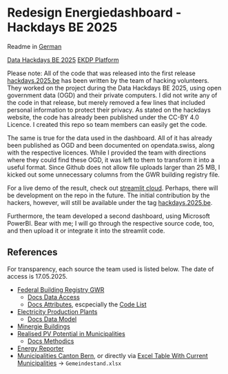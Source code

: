 # Redesign Energiedashboard - Hackdays BE 2025

Readme in [German](docs/README.de.md)

[Data Hackdays BE 2025](https://hack.data-hackdays-be.ch/project/54) [EKDP Platform](https://www.ekdp.apps.be.ch)

Please note: All of the code that was released into the first release [hackdays.2025.be](https://github.com/networkscientist/redesign-energy-dashboard/releases/tag/hackdays.2025.be) has been written by the team of hacking volunteers. They worked on the project during the Data Hackdays BE 2025, using open government data (OGD) and their private computers. I did not write any of the code in that release, but merely removed a few lines that included personal information to protect their privacy. As stated on the hackdays website, the code has already been published under the CC-BY 4.0 Licence. I created this repo so team members can easily get the code.

The same is true for the data used in the dashboard. All of it has already been published as OGD and been documented on opendata.swiss, along with the respective licences. While I provided the team with directions where they could find these OGD, it was left to them to transform it into a useful format. Since Github does not allow file uploads larger than 25 MB, I kicked out some unnecessary columns from the GWR building registry file.

For a live demo of the result, check out [streamlit cloud](https://redesign-energy-dashboard.streamlit.app/). Perhaps, there will be development on the repo in the future. The initial contribution by the hackers, however, will still be available under the tag [hackdays.2025.be](https://github.com/networkscientist/redesign-energy-dashboard/releases/tag/hackdays.2025.be).

Furthermore, the team developed a second dashboard, using Microsoft PowerBI. Bear with me; I will go through the respective source code, too, and then upload it or integrate it into the streamlit code.

## References
For transparency, each source the team used is listed below. The date of access is 17.05.2025.
* [Federal Building Registry GWR](https://opendata.swiss/de/dataset/eidg-gebaude-und-wohnungsregister-energie-warmequelle-heizung)
	* [Docs Data Access](https://www.housing-stat.ch/de/madd/public.html)
	* [Docs Attributes](https://www.housing-stat.ch/de/docs/index.html), escpecially the [Code List](https://www.housing-stat.ch/files/Codeliste_Publikation_20240411.xlsx)
* [Electricity Production Plants](https://opendata.swiss/de/dataset/elektrizitatsproduktionsanlagen)
	* [Docs Data Model](https://www.bfe.admin.ch/bfe/de/home/versorgung/digitalisierung-und-geoinformation/geoinformation/geodaten/produktionsanlagen/elektrizitaetsproduktionsanlagen.html)
* [Minergie Buildings](https://opendata.swiss/de/dataset/anzahl-minergie-gebaude-in-gemeinden)
* [Realised PV Potential in Municipalities](https://opendata.swiss/de/dataset/energie-reporter)
	* [Docs Methodics](https://energiereporter.energyapps.ch/methodology#heading-solarstrom)
* [Energy Reporter](https://opendata.swiss/de/dataset/energie-reporter)
* [Municipalities Canton Bern](https://opendata.swiss/de/dataset/historisiertes-gemeindeverzeichnis-der-schweiz), or directly via [Excel Table With Current Municipalities](https://www.agvchapp.bfs.admin.ch/de) -> `Gemeindestand.xlsx`